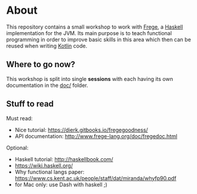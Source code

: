 # About

This repository contains a small workshop to work with [Frege](https://github.com/Frege/frege), a [Haskell](https://haskell-lang.org/) implementation for the JVM. Its main purpose is to teach functional programming in order to improve basic skills in this area which then can be reused when writing [Kotlin](https://kotlinlang.org/) code.

## Where to go now?

This workshop is split into single **sessions** with each having its own documentation in the [doc/](https://github.com/christophpickl/JohnFrege/tree/master/doc) folder.

## Stuff to read

Must read:

* Nice tutorial: https://dierk.gitbooks.io/fregegoodness/
* API documentation: http://www.frege-lang.org/doc/fregedoc.html

Optional:

* Haskell tutorial: http://haskellbook.com/
* https://wiki.haskell.org/
* Why functional langs paper: https://www.cs.kent.ac.uk/people/staff/dat/miranda/whyfp90.pdf
* for Mac only: use Dash with haskell ;)